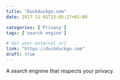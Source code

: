```yaml
---
title: "Duckduckgo.com"
date: 2017-11-01T13:05:27+01:00

categories: ['Privacy']
tags: ['search engine']

# Set your external url
link: "https://duckduckgo.com"
draft: true
---
```

A search engnine that respects your privacy.
